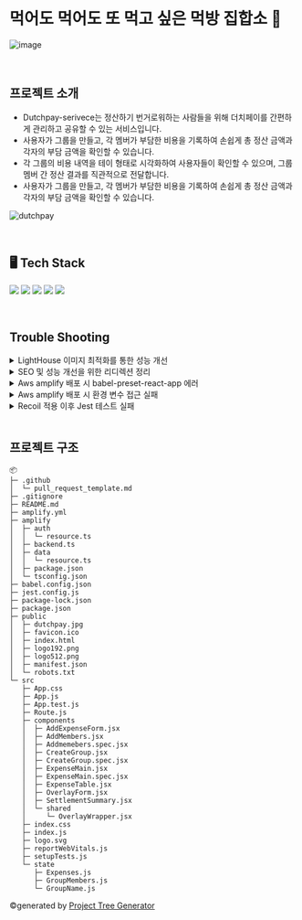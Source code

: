 # 먹어도 먹어도 또 먹고 싶은 먹방 집합소 🍚
![image](https://github.com/user-attachments/assets/e4154e00-483b-4c43-b5c5-5503e6868573)



<br/>

## 프로젝트 소개


* Dutchpay-serivece는 정산하기 번거로워하는 사람들을 위해 더치페이를 간편하게 관리하고 공유할 수 있는 서비스입니다.
* 사용자가 그룹을 만들고, 각 멤버가 부담한 비용을 기록하여 손쉽게 총 정산 금액과 각자의 부담 금액을 확인할 수 있습니다.
* 각 그룹의 비용 내역을 테이 형태로 시각화하여 사용자들이 확인할 수 있으며, 그룹 멤버 간 정산 결과를 직관적으로 전달합니다.
* 사용자가 그룹을 만들고, 각 멤버가 부담한 비용을 기록하여 손쉽게 총 정산 금액과 각자의 부담 금액을 확인할 수 있습니다.

![dutchpay](https://github.com/user-attachments/assets/85c0f9a3-ab1a-4af0-b4de-6563821e9b45)

<br/>

## 🖥️ Tech Stack

<img src="https://img.shields.io/badge/React-61DAFB?style=flat-square&logo=React&logoColor=white"/> <!-- React -->
<img src="https://img.shields.io/badge/AWS Amplify-FF9900?style=flat-square&logo=aws-amplify&logoColor=white"/> <!-- AWS Amplify -->
<img src="https://img.shields.io/badge/Jest-C21325?style=flat-square&logo=Jest&logoColor=white"/> <!-- Jest -->
<img src="https://img.shields.io/badge/Recoil-3578E5?style=flat-square&logo=Recoil&logoColor=white"/> <!-- Recoil -->
<img src="https://img.shields.io/badge/Styled Components-DB7093?style=flat-square&logo=styled-components&logoColor=white"/> <!-- Styled Components -->

<br/>

## Trouble Shooting

<details>

![image](https://github.com/user-attachments/assets/075f4ee3-f044-4e0d-8bcf-42ebab41205b)

  <summary> LightHouse 이미지 최적화를 통한 성능 개선 </summary>

  - 기존 JPEG 이미지(186KB)를 차세대 형식인 WebP 형식(68.5KB)로 변환 -> 데이터 절감량: 117.5KB(약 63% 감소).
  - 페이지 로딩 속도 최적화 및 Lighthouse 성능 점수 향상
    
</details>

<details>

  ![image](https://github.com/user-attachments/assets/efd1ad94-f83a-4e71-923b-69b2e0b1ce81)

  <summary> SEO 및 성능 개선을 위한 리디렉션 정리 </summary>

  - AWS Amplify에서 슬래시(/)가 없는 경로를 디렉토리로 간주하고 자동으로 슬래시를 추가하므로 명확한 리디렉션 규칙 생성 필요요
  - AWS 다시쓰기 및 리디렉션 탭에서 루트 경로(/) 및 다른 경로(/expenses)에서도 동일한 문제가 발생하지 않도록 추가 설정
  
</details>

<details>
  <summary> Aws amplify 배포 시 babel-preset-react-app 에러 </summary>

  - 에러 로그 확인 후 필요한 종속성(@babel/plugin-proposal-private-property-in-object)을 devDepedencies에 직접 추가하여 경고와 빌드 실패 해결
  - package.json 업데이트 후 npm install 실행
  
</details>


<details>
  <summary> Aws amplify 배포 시 환경 변수 접근 실패 </summary>

  - WS Systems Manager → Parameter Store에 접속하여 필요한 액세스 키와 비밀 액세스 키를 각각 추가하고 Amplify 환경 변수 설정에서 이를 참조하도록 설정
  
</details>

<details>
  <summary> Recoil 적용 이후 Jest 테스트 실패 </summary>

  - Jest 테스트 환경에 RecoilRoot를 추가하고, Recoil 상태의 초기값을 테스트마다 독립적으로 설정하도록 수정하고 이를 통해 Recoil 상태가 다른 테스트에 영향을 미치지 않도록 보장
  
</details>

<br/>

## 프로젝트 구조
```
📦 
├─ .github
│  └─ pull_request_template.md
├─ .gitignore
├─ README.md
├─ amplify.yml
├─ amplify
│  ├─ auth
│  │  └─ resource.ts
│  ├─ backend.ts
│  ├─ data
│  │  └─ resource.ts
│  ├─ package.json
│  └─ tsconfig.json
├─ babel.config.json
├─ jest.config.js
├─ package-lock.json
├─ package.json
├─ public
│  ├─ dutchpay.jpg
│  ├─ favicon.ico
│  ├─ index.html
│  ├─ logo192.png
│  ├─ logo512.png
│  ├─ manifest.json
│  └─ robots.txt
└─ src
   ├─ App.css
   ├─ App.js
   ├─ App.test.js
   ├─ Route.js
   ├─ components
   │  ├─ AddExpenseForm.jsx
   │  ├─ AddMembers.jsx
   │  ├─ Addmemebers.spec.jsx
   │  ├─ CreateGroup.jsx
   │  ├─ CreateGroup.spec.jsx
   │  ├─ ExpenseMain.jsx
   │  ├─ ExpenseMain.spec.jsx
   │  ├─ ExpenseTable.jsx
   │  ├─ OverlayForm.jsx
   │  ├─ SettlementSummary.jsx
   │  └─ shared
   │     └─ OverlayWrapper.jsx
   ├─ index.css
   ├─ index.js
   ├─ logo.svg
   ├─ reportWebVitals.js
   ├─ setupTests.js
   └─ state
      ├─ Expenses.js
      ├─ GroupMembers.js
      └─ GroupName.js
```
©generated by [Project Tree Generator](https://woochanleee.github.io/project-tree-generator)
